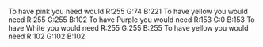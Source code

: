 To have pink you need would R:255 G:74 B:221
To have yellow you would need R:255 G:255 B:102
To have Purple you would need R:153 G:0 B:153
To have White you would need R:255 G:255 B:255
To have yellow you would need R:102 G:102 B:102
